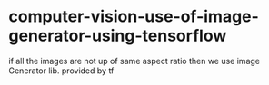 # computer-vision-use-of-image-generator-using-tensorflow
if all the images are not up of same aspect ratio then we use image Generator lib. provided  by tf
